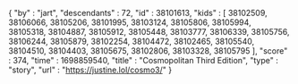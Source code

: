 {
  "by" : "jart",
  "descendants" : 72,
  "id" : 38101613,
  "kids" : [ 38102509, 38106066, 38105206, 38101995, 38103124, 38105806, 38105994, 38105318, 38104887, 38105912, 38105448, 38103777, 38106339, 38105756, 38106244, 38105879, 38102254, 38104472, 38102465, 38105540, 38104510, 38104403, 38105675, 38102806, 38103328, 38105795 ],
  "score" : 374,
  "time" : 1698859540,
  "title" : "Cosmopolitan Third Edition",
  "type" : "story",
  "url" : "https://justine.lol/cosmo3/"
}
